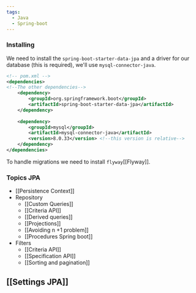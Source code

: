 ```yaml
---
tags:
  - Java
  - Spring-boot
---
```

### Installing
We need to install the `spring-boot-starter-data-jpa` and a driver for our database (this is required), we'll use `mysql-connector-java`.
```xml
<!-- pom.xml -->
<dependencies>
<!--The other dependencies-->
	<dependency>
		<groupId>org.springframework.boot</groupId>
		<artifactId>spring-boot-starter-data-jpa</artifactId>
	</dependency>
	
	<dependency>
		<groupId>mysql</groupId>
		<artifactId>mysql-connector-java</artifactId>
		<version>8.0.33</version> <!--this version is relative-->
	</dependency>
</dependencies>
```
To handle migrations we need to install `flyway`[[Flyway]].
### Topics JPA
- [[Persistence Context]]
- Repository
	- [[Custom Queries]]
	- [[Criteria API]]
	- [[Derived queries]]
	- [[Projections]]
	- [[Avoiding n +1 problem]]
	- [[Procedures Spring boot]]
- Filters
	- [[Criteria API]]
	- [[Specification API]]
	- [[Sorting and pagination]]
## [[Settings JPA]]